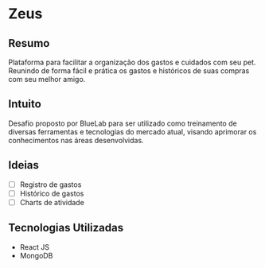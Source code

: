 # Zeus

## Resumo
Plataforma para facilitar a organização dos gastos e cuidados com seu pet. Reunindo de forma fácil e prática os gastos e históricos de suas compras com seu melhor amigo.

## Intuito
Desafio proposto por BlueLab para ser utilizado como treinamento de diversas ferramentas e tecnologias do mercado atual, visando aprimorar os conhecimentos nas áreas desenvolvidas.

## Ideias
- [ ] Registro de gastos
- [ ] Histórico de gastos
- [ ] Charts de atividade

## Tecnologias Utilizadas

- React JS
- MongoDB